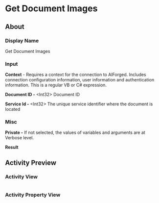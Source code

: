 # Get Document Images

## About

### Display Name

Get Document Images

### Input

**Context** - Requires a context for the connection to AIForged. Includes connection configuration information, user information and authentication information. This is a regular VB or C# expression.

**Document ID -** \<Int32> Document ID

**Service Id -** \<Int32> The unique service identifier where the document is located

### Misc

**Private -** If not selected, the values of variables and arguments are at Verbose level.

**Result**

## Activity Preview

### Activity View

<figure><img src="../../../.gitbook/assets/image (2) (6).png" alt=""><figcaption></figcaption></figure>

### Activity Property View

<figure><img src="../../../.gitbook/assets/image (12) (5).png" alt=""><figcaption></figcaption></figure>
